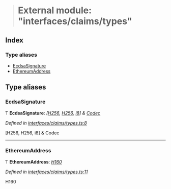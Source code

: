 > # External module: "interfaces/claims/types"

## Index

### Type aliases

* [EcdsaSignature](_interfaces_claims_types_.md#ecdsasignature)
* [EthereumAddress](_interfaces_claims_types_.md#ethereumaddress)

## Type aliases

###  EcdsaSignature

Ƭ **EcdsaSignature**: *[[H256](../classes/_primitive_h256_.h256.md), [H256](../classes/_primitive_h256_.h256.md), [i8](../interfaces/_interfaceregistry_.interfaceregistry.md#i8)] & [Codec](../interfaces/_types_.codec.md)*

*Defined in [interfaces/claims/types.ts:8](https://github.com/polkadot-js/api/blob/908e9a8/packages/types/src/interfaces/claims/types.ts#L8)*

[H256, H256, i8] & Codec

___

###  EthereumAddress

Ƭ **EthereumAddress**: *[H160](../classes/_primitive_h160_.h160.md)*

*Defined in [interfaces/claims/types.ts:11](https://github.com/polkadot-js/api/blob/908e9a8/packages/types/src/interfaces/claims/types.ts#L11)*

H160